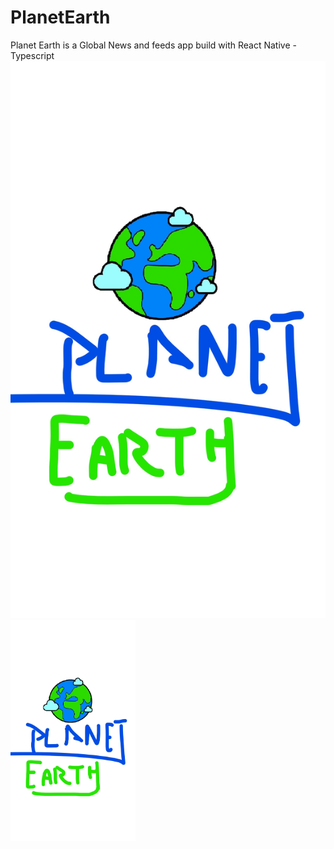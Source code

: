 # PlanetEarth
Planet Earth is a Global News and feeds app build with React Native -Typescript
![alt text](/assets/splash.jpg)
<img src="/assets/splash.jpg" alt="drawing" style="width:200px;"/>
